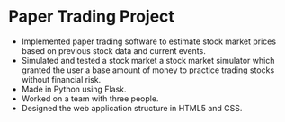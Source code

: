 # Paper Trading Project
- Implemented paper trading software to estimate stock market prices based on previous stock data and current events. 
- Simulated and tested a stock market a stock market simulator which granted the user a base amount of money to practice trading stocks without financial risk.
- Made in Python using Flask.
- Worked on a team with three people.
- Designed the web application structure in HTML5 and CSS.
